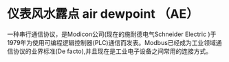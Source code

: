 # 仪表风水露点 air dewpoint （AE）
一种串行通信协议，是Modicon公司(现在的施耐德电气Schneider Electric )于1979年为使用可编程逻辑控制器(PLC)通信而发表。Modbus已经成为工业领域通信协议的业界标准(De facto),并且现在是工业电子设备之间常用的连接方式。

